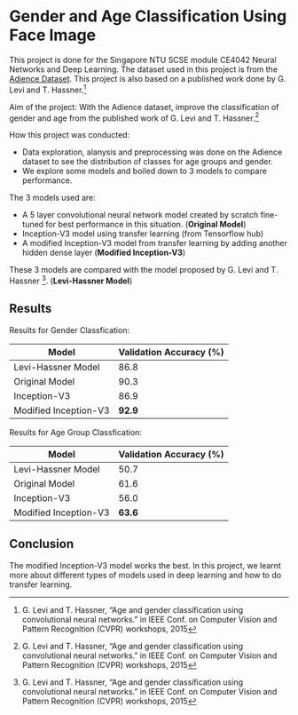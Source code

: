 # Gender and Age Classification Using Face Image
This project is done for the Singapore NTU SCSE module CE4042 Neural Networks and Deep Learning. The dataset used in this project is from the [Adience Dataset](https://talhassner.github.io/home/projects/Adience/Adience-data.html#agegender). This project is also based on a published work done by G. Levi and T. Hassner.[^1]

Aim of the project: With the Adience dataset, improve the classification of gender and age from the published work of G. Levi and T. Hassner.[^1]

How this project was conducted:
- Data exploration, alanysis and preprocessing was done on the Adience dataset to see the distribution of classes for age groups and gender.
- We explore some models and boiled down to 3 models to compare performance.

The 3 models used are:
- A 5 layer convolutional neural network model created by scratch fine-tuned for best performance in this situation. (**Original Model**)
- Inception-V3 model using transfer learning (from Tensorflow hub)
- A modified Inception-V3 model from transfer learning by adding another hidden dense layer (**Modified Inception-V3**)

These 3 models are compared with the model proposed by G. Levi and T. Hassner [^1]. (**Levi-Hassner Model**)

## Results
Results for Gender Classfication:

| Model | Validation Accuracy (%) |
| --- | --- |
| Levi-Hassner Model | 86.8 |
| Original Model | 90.3 |
| Inception-V3 | 86.9 |
| Modified Inception-V3 | **92.9** |

Results for Age Group Classfication:

| Model | Validation Accuracy (%) |
| --- | --- |
| Levi-Hassner Model | 50.7 |
| Original Model | 61.6 |
| Inception-V3 | 56.0 |
| Modified Inception-V3 | **63.6** |

## Conclusion

The modified Inception-V3 model works the best. In this project, we learnt more about different types of models used in deep learning and how to do transfer learning.

[^1]: G. Levi and T. Hassner, “Age and gender classification using convolutional neural networks.” in IEEE Conf. on Computer Vision and Pattern Recognition (CVPR) workshops, 2015
